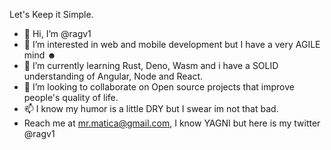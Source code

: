 Let's Keep it Simple.
- 👋 Hi, I’m @ragv1
- 👀 I’m interested in web and mobile development but I have a very AGILE mind ☻
- 🌱 I’m currently learning Rust, Deno, Wasm and i have a SOLID understanding of Angular, Node and React.
- 💞️ I’m looking to collaborate on Open source projects that improve people's quality of life.
- 📫 I know my humor is a little DRY but I swear im not that bad.
- Reach me at mr.matica@gmail.com, I know YAGNI but here is my twitter @ragv1

<!---
ragv1/ragv1 is a ✨ special ✨ repository because its `README.md` (this file) appears on your GitHub profile.
You can click the Preview link to take a look at your changes.
--->
